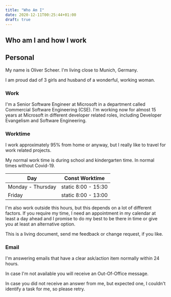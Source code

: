 ```yaml
---
title: "Who Am I"
date: 2020-12-11T00:25:44+01:00
draft: true
---
```


## Who am I and how I work

## Personal

My name is Oliver Scheer. I'm living close to Munich, Germany.

I am proud dad of 3 girls and husband of a wonderful, working woman.

### Work

I'm a Senior Software Engineer at Microsoft in a department called Commercial Software Engineering (CSE). I'm working now for almost 15 years at Microsoft in different developer related roles, including Developer Evangelism and Software Engineering.

### Worktime

I work approximately 95% from home or anyway, but I really like to travel for work related projects.

My normal work time is during school and kindergarten time. In normal times without Covid-19.

| Day               | Const Worktime      |
| ----------------- | ------------------- |
| Monday - Thursday | static 8:00 - 15:30 |
| Friday            | static 8:00 - 13:00 |

I'm also work outside this hours, but this depends on a lot of different factors. If you require my time, I need an appointment in my calendar at least a day ahead and I promise to do my best to be there in time or give you at least an alternative option.

This is a living document, send me feedback or change request, if you like.

### Email

I'm answering emails that have a clear ask/action item normally within 24 hours.

In case I'm not available you will receive an Out-Of-Office message.

In case you did not receive an answer from me, but expected one, I couldn't identify a task for me, so please retry.
